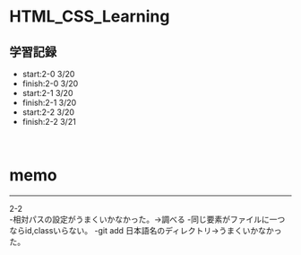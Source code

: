 HTML_CSS_Learning
==================

学習記録
----------------


- start:2-0 3/20
- finish:2-0 3/20
- start:2-1 3/20
- finish:2-1 3/20
- start:2-2 3/20
- finish:2-2 3/21

<br>


memo
====

--------------
2-2<br> 
-相対パスの設定がうまくいかなかった。→調べる
-同じ要素がファイルに一つならid,classいらない。
-git add 日本語名のディレクトリ→うまくいかなかった。
　　　
